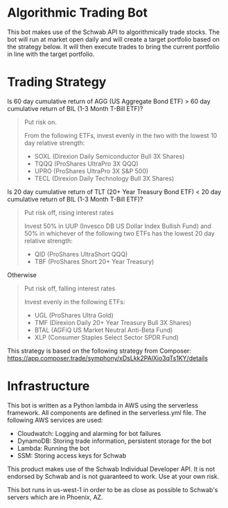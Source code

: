 Algorithmic Trading Bot
=======================

This bot makes use of the Schwab API to algorithmically trade stocks. 
The bot will run at market open daily and will create a target portfolio based on the strategy below.
It will then execute trades to bring the current portfolio in line with the target portfolio.

# Trading Strategy
Is 60 day cumulative return of AGG (US Aggregate Bond ETF) > 60 day cumulative return of BIL (1-3 Month T-Bill ETF)?
> Put risk on.
> 
> From the following ETFs, invest evenly in the two with the lowest 10 day relative strength:
> - SOXL (Direxion Daily Semiconductor Bull 3X Shares)
> - TQQQ (ProShares UltraPro 3X QQQ)
> - UPRO (ProShares UltraPro 3X S&P 500)
> - TECL (Direxion Daily Technology Bull 3X Shares)

Is 20 day cumulative return of TLT (20+ Year Treasury Bond ETF) < 20 day cumulative return of BIL (1-3 Month T-Bill ETF)?
> Put risk off, rising interest rates
> 
> Invest 50% in UUP (Invesco DB US Dollar Index Bullish Fund) and 50% in whichever of the following two ETFs has the lowest 20 day relative strength:
> - QID (ProShares UltraShort QQQ)
> - TBF (ProShares Short 20+ Year Treasury)

Otherwise
> Put risk off, falling interest rates
> 
> Invest evenly in the following ETFs:
> - UGL (ProShares Ultra Gold)
> - TMF (Direxion Daily 20+ Year Treasury Bull 3X Shares)
> - BTAL (AGFiQ US Market Neutral Anti-Beta Fund)
> - XLP (Consumer Staples Select Sector SPDR Fund)

This strategy is based on the following strategy from Composer: https://app.composer.trade/symphony/xDsLkk2PAlXio3qTs1KY/details

# Infrastructure
This bot is written as a Python lambda in AWS using the serverless framework.
All components are defined in the serverless.yml file.
The following AWS services are used:
- Cloudwatch: Logging and alarming for bot failures
- DynamoDB: Storing trade information, persistent storage for the bot
- Lambda: Running the bot
- SSM: Storing access keys for Schwab

This product makes use of the Schwab Individual Developer API. It is not endorsed by Schwab and is not guaranteed to work. Use at your own risk.

This bot runs in us-west-1 in order to be as close as possible to Schwab's servers which are in Phoenix, AZ.